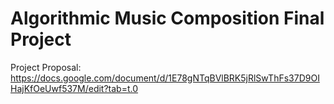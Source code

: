 # Algorithmic Music Composition Final Project

Project Proposal: https://docs.google.com/document/d/1E78gNTqBVlBRK5jRlSwThFs37D9OIHajKfOeUwf537M/edit?tab=t.0
